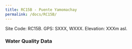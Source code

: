 ```yaml
---
title: RC15B - Puente Yamomachay
permalink: /docs/RC15B/
---
```




Site Code: RC15B.  GPS: SXXX, WXXX. Elevation: XXXm asl.

### Water Quality Data
